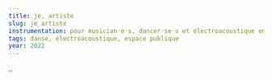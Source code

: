 ```yaml
---
title: je, artiste
slug: je_artiste
instrumentation: pour musician᛫e᛫s, dancer᛫se᛫s et électroacoustique en temps réel
tags: danse, électroacoustique, espace publique
year: 2022
---
```


..